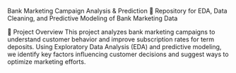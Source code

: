 Bank Marketing Campaign Analysis & Prediction
📍 Repository for EDA, Data Cleaning, and Predictive Modeling of Bank Marketing Data

🔹 Project Overview
This project analyzes bank marketing campaigns to understand customer behavior and improve subscription rates for term deposits. Using Exploratory Data Analysis (EDA) and predictive modeling, we identify key factors influencing customer decisions and suggest ways to optimize marketing efforts.
